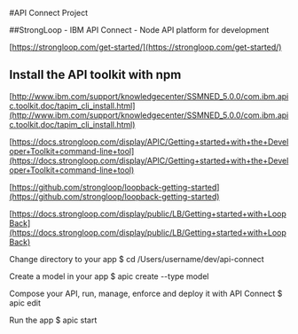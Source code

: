 #API Connect Project

##StrongLoop - IBM API Connect - Node API platform for development

[https://strongloop.com/get-started/](https://strongloop.com/get-started/)

## Install the API toolkit with npm

[http://www.ibm.com/support/knowledgecenter/SSMNED_5.0.0/com.ibm.apic.toolkit.doc/tapim_cli_install.html](http://www.ibm.com/support/knowledgecenter/SSMNED_5.0.0/com.ibm.apic.toolkit.doc/tapim_cli_install.html)

[https://docs.strongloop.com/display/APIC/Getting+started+with+the+Developer+Toolkit+command-line+tool](https://docs.strongloop.com/display/APIC/Getting+started+with+the+Developer+Toolkit+command-line+tool)

[https://github.com/strongloop/loopback-getting-started](https://github.com/strongloop/loopback-getting-started)

[https://docs.strongloop.com/display/public/LB/Getting+started+with+LoopBack](https://docs.strongloop.com/display/public/LB/Getting+started+with+LoopBack)

Change directory to your app
$ cd /Users/username/dev/api-connect

Create a model in your app
$ apic create --type model

Compose your API, run, manage, enforce and deploy it with API Connect
$ apic edit

Run the app
$ apic start